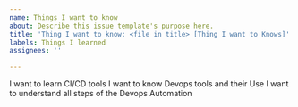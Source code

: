 ```yaml
---
name: Things I want to know
about: Describe this issue template's purpose here.
title: 'Thing I want to know: <file in title> [Thing I want to Knows]'
labels: Things I learned
assignees: ''

---
```


I want to learn CI/CD tools
I want to know Devops tools and their Use
I want to understand all steps of the Devops Automation
